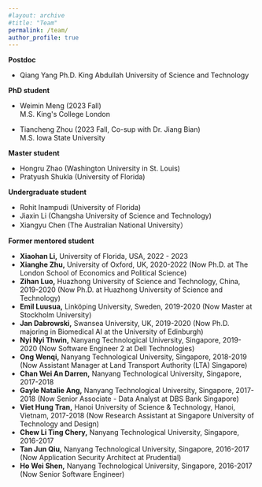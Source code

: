 ```yaml
---
#layout: archive
#title: "Team"
permalink: /team/
author_profile: true
---
```


<b>Postdoc</b> 
- Qiang Yang
  Ph.D. King Abdullah University of Science and Technology

<b>PhD student</b>  
- Weimin Meng (2023 Fall)  
  M.S. King's College London  
  
- Tiancheng Zhou (2023 Fall, Co-sup with Dr. Jiang Bian)    
  M.S. Iowa State University

<b>Master student</b>   
- Hongru Zhao (Washington University in St. Louis)
- Pratyush Shukla (University of Florida)

<b>Undergraduate student</b>
- Rohit Inampudi (University of Florida)
- Jiaxin Li (Changsha University of Science and Technology)
- Xiangyu Chen (The Australian National University）

<b>Former mentored student</b>  
- <b>Xiaohan Li,</b> University of Florida, USA, 2022 - 2023
- <b>Xianghe Zhu,</b> University of Oxford, UK, 2020-2022 (Now Ph.D. at The London School of Economics and Political Science)
- <b>Zihan Luo,</b> Huazhong University of Science and Technology, China, 2019-2020 (Now Ph.D. at Huazhong University of Science and Technology)
- <b>Emil Luusua,</b> Linköping University, Sweden, 2019-2020 (Now Master at Stockholm University)
- <b>Jan Dabrowski,</b> Swansea University, UK, 2019-2020 (Now Ph.D. majoring in Biomedical AI at the University of Edinburgh)
- <b>Nyi Nyi Thwin,</b> Nanyang Technological University, Singapore, 2019-2020 (Now Software Engineer 2 at Dell Technologies)  
- <b>Ong Wenqi,</b> Nanyang Technological University, Singapore, 2018-2019 (Now Assistant Manager at Land Transport Authority (LTA) Singapore)
- <b>Chan Wei An Darren,</b> Nanyang Technological University, Singapore, 2017-2018     
- <b>Gayle Natalie Ang,</b> Nanyang Technological University, Singapore, 2017-2018 (Now Senior Associate - Data Analyst at DBS Bank Singapore)    
- <b>Viet Hung Tran,</b> Hanoi University of Science & Technology, Hanoi, Vietnam, 2017-2018 (Now Research Assistant at Singapore University of Technology and Design) 
- <b>Chew Li Ting Chery,</b> Nanyang Technological University, Singapore, 2016-2017   
- <b>Tan Jun Qiu,</b> Nanyang Technological University, Singapore, 2016-2017 (Now Application Security Architect at Prudential)  
- <b>Ho Wei Shen,</b> Nanyang Technological University, Singapore, 2016-2017 (Now Senior Software Engineer)
